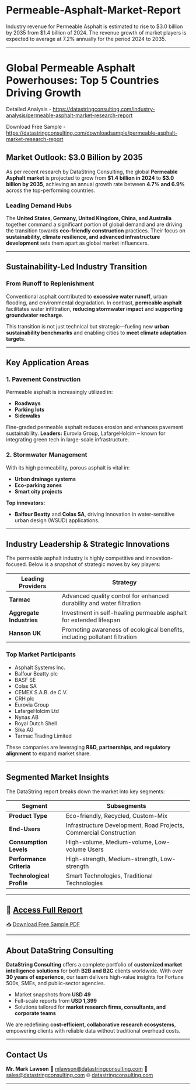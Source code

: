 # Permeable-Asphalt-Market-Report

Industry revenue for Permeable Asphalt is estimated to rise to $3.0 billion by 2035 from $1.4 billion of 2024. The revenue growth of market players is expected to average at 7.2% annually for the period 2024 to 2035.

---

# **Global Permeable Asphalt Powerhouses: Top 5 Countries Driving Growth**

Detailed Analysis - https://datastringconsulting.com/industry-analysis/permeable-asphalt-market-research-report

Download Free Sample - https://datastringconsulting.com/downloadsample/permeable-asphalt-market-research-report

## **Market Outlook: \$3.0 Billion by 2035**

As per recent research by DataString Consulting, the global **Permeable Asphalt market** is projected to grow from **\$1.4 billion in 2024** to **\$3.0 billion by 2035**, achieving an annual growth rate between **4.7% and 6.9%** across the top-performing countries.

### **Leading Demand Hubs**

The **United States, Germany, United Kingdom, China, and Australia** together command a significant portion of global demand and are driving the transition towards **eco-friendly construction** practices. Their focus on **sustainability, climate resilience, and advanced infrastructure development** sets them apart as global market influencers.

---

## **Sustainability-Led Industry Transition**

### **From Runoff to Replenishment**

Conventional asphalt contributed to **excessive water runoff**, urban flooding, and environmental degradation. In contrast, **permeable asphalt** facilitates water infiltration, **reducing stormwater impact** and **supporting groundwater recharge**.

This transition is not just technical but strategic—fueling new **urban sustainability benchmarks** and enabling cities to **meet climate adaptation targets**.

---

## **Key Application Areas**

### **1. Pavement Construction**

Permeable asphalt is increasingly utilized in:

* **Roadways**
* **Parking lots**
* **Sidewalks**

Fine-graded permeable asphalt reduces erosion and enhances pavement sustainability.
**Leaders:** Eurovia Group, LafargeHolcim – known for integrating green tech in large-scale infrastructure.

### **2. Stormwater Management**

With its high permeability, porous asphalt is vital in:

* **Urban drainage systems**
* **Eco-parking zones**
* **Smart city projects**

**Top innovators:**

* **Balfour Beatty** and **Colas SA**, driving innovation in water-sensitive urban design (WSUD) applications.

---

## **Industry Leadership & Strategic Innovations**

The permeable asphalt industry is highly competitive and innovation-focused. Below is a snapshot of strategic moves by key players:

| **Leading Providers**    | **Strategy**                                                               |
| ------------------------ | -------------------------------------------------------------------------- |
| **Tarmac**               | Advanced quality control for enhanced durability and water filtration      |
| **Aggregate Industries** | Investment in self-healing permeable asphalt for extended lifespan         |
| **Hanson UK**            | Promoting awareness of ecological benefits, including pollutant filtration |

### **Top Market Participants**

* Asphalt Systems Inc.
* Balfour Beatty plc
* BASF SE
* Colas SA
* CEMEX S.A.B. de C.V.
* CRH plc
* Eurovia Group
* LafargeHolcim Ltd
* Nynas AB
* Royal Dutch Shell
* Sika AG
* Tarmac Trading Limited

These companies are leveraging **R\&D, partnerships, and regulatory alignment** to expand market share.

---

## **Segmented Market Insights**

The DataString report breaks down the market into key segments:

| **Segment**               | **Subsegments**                                                    |
| ------------------------- | ------------------------------------------------------------------ |
| **Product Type**          | Eco-friendly, Recycled, Custom-Mix                                 |
| **End-Users**             | Infrastructure Development, Road Projects, Commercial Construction |
| **Consumption Levels**    | High-volume, Medium-volume, Low-volume Users                       |
| **Performance Criteria**  | High-strength, Medium-strength, Low-strength                       |
| **Technological Profile** | Smart Technologies, Traditional Technologies                       |

---

## 📘 [Access Full Report](https://datastringconsulting.com/industry-analysis/permeable-asphalt-market-research-report)

📥 [Download Free Sample PDF](https://datastringconsulting.com/downloadsample/permeable-asphalt-market-research-report)

---

## **About DataString Consulting**

**DataString Consulting** offers a complete portfolio of **customized market intelligence solutions** for both **B2B and B2C** clients worldwide. With over **30 years of experience**, our team delivers high-value insights for Fortune 500s, SMEs, and public-sector agencies.

* Market snapshots from **USD 49**
* Full-scale reports from **USD 1,399**
* Solutions tailored for **market research firms, consultants, and corporate teams**

We are redefining **cost-efficient, collaborative research ecosystems**, empowering clients with reliable data without traditional overhead costs.

---

## **Contact Us**

**Mr. Mark Lawson**
📧 [mlawson@datastringconsulting.com](mailto:mlawson@datastringconsulting.com)
📧 [sales@datastringconsulting.com](mailto:sales@datastringconsulting.com)
🌐 [datastringconsulting.com](https://datastringconsulting.com)

---
